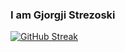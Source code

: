 ### I am Gjorgji Strezoski



[![GitHub Streak](https://github-readme-streak-stats.herokuapp.com?user=gstrezoski&theme=gruvbox&exclude_days=Sun%2CSat)](https://git.io/streak-stats)
<!--
**gstrezoski/gstrezoski** is a ✨ _special_ ✨ repository because its `README.md` (this file) appears on your GitHub profile.

Here are some ideas to get you started:

- 🔭 I’m currently working on ...
- 🌱 I’m currently learning ...
- 👯 I’m looking to collaborate on ...
- 🤔 I’m looking for help with ...
- 💬 Ask me about ...
- 📫 How to reach me: ...
- 😄 Pronouns: ...
- ⚡ Fun fact: ...
-->
